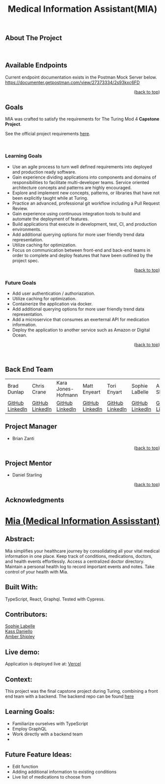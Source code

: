 <a name="readme-top"></a>

<div align="center">
	

# Medical Information Assistant(MIA)

</div>

<br>

<!-- ABOUT THE PROJECT -->
## About The Project
<br>

<!-- ADD PROJECT DESCRIPTION -->


## __Available Endpoints__

Current endpoint documentation exists in the Postman Mock Server below.
https://documenter.getpostman.com/view/27373334/2s93kxc6FD

<p align="right">(<a href="#readme-top">back to top</a>)</p>

## __Goals__

MIA was crafted to satisfy the requirements for The Turing Mod 4 **Capstone Project**. 

See the official project requirements [here](https://mod4.turing.edu/projects/capstone/).

<br>

### __Learning Goals__
<ul>
  <li>Use an agile process to turn well defined requirements into deployed and production ready software. </li>
  <li>Gain experience dividing applications into components and domains of responsibilities to facilitate multi-developer teams. Service oriented architecture concepts and patterns are highly encouraged. </li>
  <li>Explore and implement new concepts, patterns, or libraries that have not been explicitly taught while at Turing. </li>
  <li>Practice an advanced, professional git workflow including a Pull Request Review.</li>
  <li>Gain experience using continuous integration tools to build and automate the deployment of features. </li>
  <li>Build applications that execute in development, test, CI, and production environments. </li>
  <li>Add additional querying options for more user friendly trend data representation. </li>
  <li>Utilize caching for optimization. </li>
  <li>Focus on communication between front-end and back-end teams in order to complete and deploy features that have been outlined by the project spec. </li>
</ul>

<p align="right">(<a href="#readme-top">back to top</a>)</p>

### __Future Goals__
<ul>
  <li> Add user authentication / authoriazation. </li>
  <li> Utilize caching for optimization.</li>
  <li> Containerize the application via docker.</li>
  <li> Add additional querying options for more user friendly trend data representation.</li>
  <li> Add a microservice that consumes an exerternal API for medication information. </li>
  <li> Deploy the application to another service such as Amazon or Digital Ocean. </li>
</ul>

<p align="right">(<a href="#readme-top">back to top</a>)</p>

<br>

## __Back End Team__
<table>
<!-- Update picture links -->
  <!-- <tr>
    <td><img src="https://avatars.githubusercontent.com/u/116330317?s=120&v=4"></td>
    <td><img src="https://avatars.githubusercontent.com/u/88596340?s=120&v=4"></td>
    <td><img src="https://avatars.githubusercontent.com/u/104170346?s=120&v=4"></td>
    <td><img src="https://avatars.githubusercontent.com/u/71752551?s=120&v=4"></td>
    <td><img src="https://avatars.githubusercontent.com/u/117066950?s=120&v=4"></td>
  </tr> -->
  <tr>
    <td>Brad Dunlap</td>
    <td>Chris Crane</td>
    <td>Kara Jones-Hofmann</td>
    <td>Matt Enyeart</td>
    <td>Tori Enyart</td>
    <td>Sophie LaBelle</td>
    <td>Amber Shipley</td>
    <td>Kass Daniello</td>
  </tr>
  <tr>
    <td>
      <a href="https://github.com/brad-dunlap">GitHub</a><br>
      <a href="https://www.linkedin.com/in/dunlap-brad/">LinkedIn</a> 
    </td>
    <td>
      <a href="https://github.com/GreenGogh47">GitHub</a><br>
      <a href="https://www.linkedin.com/in/chris-crane-16106814/">LinkedIn</a>
    </td>
    <td>
      <a href="https://github.com/KaraJoHo">GitHub</a><br>
      <a href="https://www.linkedin.com/in/81012911-91208/">LinkedIn</a>
    </td>
    <td>
      <a href="https://github.com/menyeart">GitHub</a><br>
      <a href="https://www.linkedin.com/in/matt-enyeart/">LinkedIn</a>
    </td>
    <td>
      <a href="https://github.com/torienyart">GitHub</a><br>
      <a href="https://www.linkedin.com/in/victoria-enyart-595052155/">LinkedIn</a>
    </td> 
    <td>
      <a href="https://github.com/sophielabelle">GitHub</a><br>
      <a href="https://www.linkedin.com/in/victoria-enyart-595052155/">LinkedIn</a>
    </td> 
    <td>
      <a href="https://github.com/espressoGoddess">GitHub</a><br>
      <a href="">LinkedIn</a>
    </td> 
    <td>
      <a href="https://github.com/Zertroz">GitHub</a><br>
      <a href="https://www.linkedin.com/in/victoria-enyart-595052155/">LinkedIn</a>
    </td> 
   
    
  </tr>
</table>


<!-- PROJECT MANAGER -->
## Project Manager

* Brian Zanti
<!-- Project Mentor -->
<p align="right">(<a href="#readme-top">back to top</a>)</p>

## Project Mentor

* Daniel Starling

<p align="right">(<a href="#readme-top">back to top</a>)</p>

<!-- ACKNOWLEDGMENTS -->
## Acknowledgments



# [Mia (Medical Information Assisstant)](https://mia-fe.vercel.app/)

## Abstract:
[//]: <>

Mia simplifies your healthcare journey by consolidating all your vital medical information in one place. Keep track of conditions, medications, doctors, and health events effortlessly. Access a centralized doctor directory. Maintain a personal health log to record important events and notes. Take control of your health with Mia.

## Built With: 
[//]: <>

TypeScript, React, Graphql. Tested with Cypress.

## Contributors:
[//]: <>

[Sophie Labelle](https://github.com/sophielabelle) \
[Kass Daniello](https://github.com/Zertroz) \
[Amber Shipley](https://github.com/espressoGoddess) 

[//]: <>



## Live demo:
[//]: <>

Application is deployed live at: [Vercel](https://mia-fe.vercel.app/)


## Context:
[//]: <>

This project was the final capstone project during Turing, combining a front end team with a backend. The backend repo can be found [here](https://github.com/Medical-Information-Assistant-MIA/MIA-BE)

## Learning Goals:
[//]: <>

- Familiarize ourselves with TypeScript
- Employ GraphQL
- Work directly with a backend team
- 

## Future Feature Ideas:
[//]: <>

- Edit function
- Adding additional information to existing conditions
- Live list of medications to choose from
